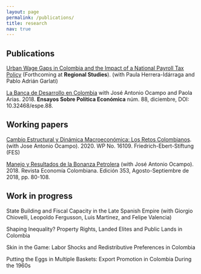 ```yaml
---
layout: page
permalink: /publications/
title: research
nav: true
---
```


## Publications
[Urban Wage Gaps in Colombia and the Impact of a National Payroll Tax Policy](https://drive.google.com/file/d/1-7xZpaTmBcOvuJ2JwQ8nj_umqzjl3WdR/view) (Forthcoming at **Regional Studies**). (with Paula Herrera-Idárraga and Pablo Adrián Garlati)

[La Banca de Desarrollo en Colombia](https://ideas.repec.org/a/col/000107/017014.html) with José Antonio Ocampo and Paola Arias. 2018. **Ensayos Sobre Política Económica** núm. 88, diciembre, DOI: 10.32468/espe.88.


## Working papers
[Cambio Estructural y Dinámica Macroeconómica: Los Retos Colombianos](https://www.google.com/url?q=http%3A%2F%2Flibrary.fes.de%2Fpdf-files%2Fbueros%2Fkolumbien%2F16109.pdf&sa=D). (with Jose Antonio Ocampo). 2020. WP No. 16109. Friedrich-Ebert-Stiftung (FES)

[Manejo y Resultados de la Bonanza Petrolera](https://www.contraloria.gov.co/documents/20181/1379259/REC353.pdf/6be361e8-2a52-4262-8367-27bf34860240) (with José Antonio Ocampo). 2018. Revista Economía Colombiana. Edición 353, Agosto-Septiembre de 2018, pp. 80-108. 


## Work in progress
State Building and Fiscal Capacity in the Late Spanish Empire (with Giorgio Chiovelli, Leopoldo Fergusson, Luis Martinez, and Felipe Valencia)

Shaping Inequality? Property Rights, Landed Elites and Public Lands in Colombia

Skin in the Game: Labor Shocks and Redistributive Preferences in Colombia

Putting the Eggs in Multiple Baskets: Export Promotion in Colombia During the 1960s
